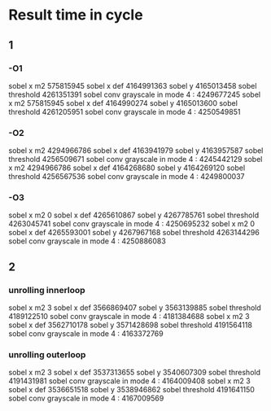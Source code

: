 # Result time in cycle 
## 1
### -O1
sobel x m2 575815945
sobel x def 4164991363
sobel y 4165013458
sobel threshold 4261351391
sobel conv grayscale in mode 4 : 4249677245
sobel x m2 575815945
sobel x def 4164990274
sobel y 4165013600
sobel threshold 4261205951
sobel conv grayscale in mode 4 : 4250549851

### -O2
sobel x m2 4294966786
sobel x def 4163941979
sobel y 4163957587
sobel threshold 4256509671
sobel conv grayscale in mode 4 : 4245442129
sobel x m2 4294966786
sobel x def 4164268680
sobel y 4164269120
sobel threshold 4256567536
sobel conv grayscale in mode 4 : 4249800037
### -O3
sobel x m2 0
sobel x def 4265610867
sobel y 4267785761
sobel threshold 4263045741
sobel conv grayscale in mode 4 : 4250695232
sobel x m2 0
sobel x def 4265593001
sobel y 4267967168
sobel threshold 4263144296
sobel conv grayscale in mode 4 : 4250886083
## 2
### unrolling innerloop
sobel x m2 3
sobel x def 3566869407
sobel y 3563139885
sobel threshold 4189122510
sobel conv grayscale in mode 4 : 4181384688
sobel x m2 3
sobel x def 3562710178
sobel y 3571428698
sobel threshold 4191564118
sobel conv grayscale in mode 4 : 4163372769
### unrolling outerloop
 sobel x m2 3
 sobel x def 3537313655
 sobel y 3540607309
 sobel threshold 4191431981
 sobel conv grayscale in mode 4 : 4164009408
 sobel x m2 3
 sobel x def 3536651518
 sobel y 3538946862
 sobel threshold 4191641150
 sobel conv grayscale in mode 4 : 4167009569